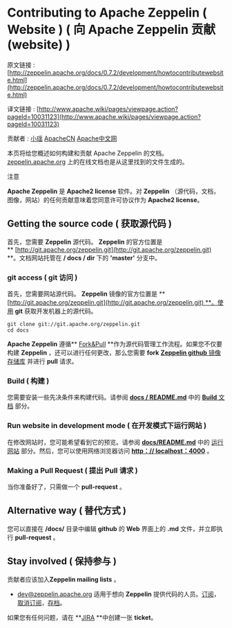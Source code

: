 # Contributing to Apache Zeppelin ( Website ) ( 向 Apache Zeppelin 贡献(website) )

原文链接 : [http://zeppelin.apache.org/docs/0.7.2/development/howtocontributewebsite.html](http://zeppelin.apache.org/docs/0.7.2/development/howtocontributewebsite.html)

译文链接 : [http://www.apache.wiki/pages/viewpage.action?pageId=10031123](http://www.apache.wiki/pages/viewpage.action?pageId=10031123)

贡献者 : [小瑶](/display/~chenyao) [ApacheCN](/display/~apachecn) [Apache中文网](/display/~apachechina)

本页将给您概述如何构建和贡献 Apache Zeppelin 的文档。 [zeppelin.apache.org](http://zeppelin.apache.org) 上的在线文档也是从这里找到的文件生成的。

注意

**Apache Zeppelin** 是 **Apache2 license** 软件。对 **Zeppelin** （源代码，文档，图像，网站）的任何贡献意味着您同意许可协议作为 **Apache2 license**。

## Getting the source code ( 获取源代码 )

首先，您需要 **Zeppelin** 源代码。 **Zeppelin** 的官方位置是** [http://git.apache.org/zeppelin.git](http://git.apache.org/zeppelin.git) **。文档网站托管在 **/ docs / dir** 下的 **'master'** 分支中。

### git access ( git 访问 )

首先，您需要网站源代码。 **Zeppelin** 镜像的官方位置是 **[http://git.apache.org/zeppelin.git](http://git.apache.org/zeppelin.git) **。使用 **git** 获取开发机器上的源代码。

```
git clone git://git.apache.org/zeppelin.git
cd docs
```

**Apache Zeppelin** 遵循** [Fork&Pull](https://github.com/sevntu-checkstyle/sevntu.checkstyle/wiki/Development-workflow-with-Git:-Fork,-Branching,-Commits,-and-Pull-Request) **作为源代码管理工作流程。如果您不仅要构建 **Zeppelin** ，还可以进行任何更改，那么您需要 **fork** [**Zeppelin github** 镜像存储库](https://github.com/apache/zeppelin) 并进行 **pull** 请求。

### Build ( 构建 )

您需要安装一些先决条件来构建代码。请参阅 **[docs / README.md](https://github.com/apache/zeppelin/blob/master/docs/README.md)** 中的 [**Build** 文档](https://github.com/apache/zeppelin/blob/master/docs/README.md#build-documentation) 部分。

### Run website in development mode ( 在开发模式下运行网站 )

在修改网站时，您可能希望看到它的预览。请参阅 **[docs/README.md](https://github.com/apache/zeppelin/blob/master/docs/README.md)** 中的 [运行网站](https://github.com/apache/zeppelin/blob/master/docs/README.md#run-website) 部分。然后，您可以使用网络浏览器访问 **[http：// localhost：4000](http://localhost:4000/)** 。

### Making a Pull Request ( 提出 Pull 请求 )

当你准备好了，只需做一个 **pull-request** 。

## Alternative way ( 替代方式 )

您可以直接在 **/docs/** 目录中编辑 **github** 的 **Web** 界面上的 **.md** 文件，并立即执行 **pull-request** 。

## Stay involved ( 保持参与 )

贡献者应该加入**Zeppelin mailing lists** 。

*   [dev@zeppelin.apache.org](mailto:dev@zeppelin.apache.org) 适用于想向 **Zeppelin** 提供代码的人员。[订阅](mailto:dev-subscribe@zeppelin.apache.org)，[取消订阅](mailto:dev-unsubscribe@zeppelin.apache.org)，[存档](http://mail-archives.apache.org/mod_mbox/zeppelin-dev/)。

如果您有任何问题，请在 **[JIRA](https://issues.apache.org/jira/browse/ZEPPELIN) **中创建一张 **ticket**。
